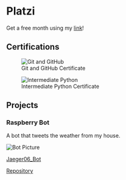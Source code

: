 # Platzi

Get a free month using my [link](https://platzi.com/r/davidsilvaa/)!

## Certifications

<figure>
  <img
  src="https://imgur.com/8QPRgM8.jpg"
  alt="Git and GitHub">
  <figcaption>Git and GitHub Certificate</figcaption>
</figure>

<figure>
  <img
  src="https://imgur.com/XdiK3td.jpg"
  alt="Intermediate Python">
  <figcaption>Intermediate Python Certificate</figcaption>
</figure>

## Projects

###  Raspberry Bot

A bot that tweets the weather from my house.

![Bot Picture](https://pbs.twimg.com/profile_banners/1330710695109857282/1606445184/1500x500)

[Jaeger06_Bot](https://twitter.com/Jaeger06_Bot)

[Repository](https://github.com/DavidSA06/Raspberry) 